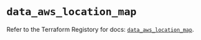 # `data_aws_location_map`

Refer to the Terraform Registory for docs: [`data_aws_location_map`](https://registry.terraform.io/providers/hashicorp/aws/4.64.0/docs/data-sources/location_map).
